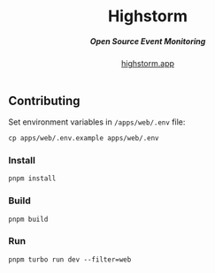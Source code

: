 <div align="center">
    <h1 align="center">Highstorm</h1>
    <h5>Open Source Event Monitoring</h5>
</div>

<div align="center">
  <a href="https://highstorm.app?ref=github">highstorm.app</a>
</div>
<br/>



## Contributing


Set environment variables in `/apps/web/.env` file:

```sh-session
cp apps/web/.env.example apps/web/.env
```


### Install

```sh-session
pnpm install
```

### Build
  

```sh-session 
pnpm build
```

### Run

```sh-session
pnpm turbo run dev --filter=web
```
